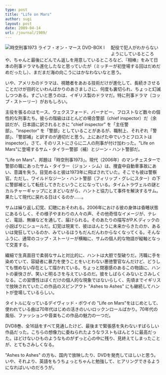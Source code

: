```yaml
---
type: post
title: "Life on Mars"
author: sugi
layout: post
date: 2009-04-14
url: /journal/1989/
---
```

<a href="http://www.amazon.co.jp/exec/obidos/ASIN/B001GKZYDQ/chezsugi-22/ref=nosim/" onclick="_gaq.push(['_trackEvent', 'outbound-article', 'http://www.amazon.co.jp/exec/obidos/ASIN/B001GKZYDQ/chezsugi-22/ref=nosim/', '']);" name="amazletlink" target="_blank"><img src="http://i2.wp.com/ecx.images-amazon.com/images/I/51EpjxSt8wL._SL160_.jpg?w=660" alt="時空刑事1973 ライフ・オン・マース DVD-BOX I" class="alignleft" style="float: left; margin: 0 20px 20px 0;" data-recalc-dims="1" /></a>

配役で犯人がわからないようにしているところや、ちゃんと最後にどんでん返しを用意しているところなど、『相棒』をみて日本の刑事ドラマも進化したなと思っていたが（ミッチーが初登場する回はだめだめだったし）、まだまだ海の向こうにはかなわないなと思う。

いや、アメリカのドラマは、視聴者をあおる技術だけが進化して、長続きさせることだけが目的といわんばかりのあさましさに、何度も裏切られ、ちょっと幻滅しつつある。すごいと思うのは、イギリス製のドラマだ。特に刑事ドラマ（コップ・ストーリー）がおもしろい。

主役を張るのはモース、ウェクスフォード、バーナビー、フロストなど数々の個性的な刑事たち。彼らの階級はほとんどの場合警部（chief inspector）だ（余談だが、日本語に訳されるときに "chief inspector" を「主任警部」、"inspector" を「警部」としていることがあるが、職制上、それぞれ「警部」、「警部補」と訳すのが適切だと思う。上にあげた中でいうとフロストは inspector）。さて、そのリストにさらに二人の刑事が付け加わった。"Life on Mars"に登場するサム・タイラー警部（補）とジーン・ハント警部だ。

"Life on Mars"、邦題は「時空刑事1973」。現代（2006年）のマンチェスターで警部の職にあったサム・タイラー（ジョン・シム）は、捜査中自動車事故にあい、意識を失う。目覚めると彼は1973年に飛ばされていた。そこでも彼は警察官。ただし、ワイルドなジーン・ハント警部（フィリップ・グレにスター）の下に警部補として転任してきたということになっている。タイムトラヴェルの謎とカルチャーギャップにとまどいながら、ハントと協力して事件を解決するサム。果たして現代に戻れる日はくるのか......。

サムは繰り返し幻覚、幻聴におそわれる。2006年における彼の身体は昏睡状態にあるらしく、その様子やまわりの人々の声、その他奇怪なイメージが、テレビ、電話、無線などを通して、届けられる。そのあたりの描写がP.K.ディックの小説ばりにシュールだ。幻覚は現実で、彼はほんとうに未来からきたのか、あるいは発狂しているのか、みているほうもだんだんわからなくなってくる。そんなふうに、通常のコップ・ストーリーが横軸に、サムの個人的な物語が縦軸となって交差する。

繊細で生真面目で柔弱なサムと対比的に、ハントは大胆で型破りだ。汚職に手を染めていて、容疑者に暴力を使うことをいとわない悪徳警官なんだけど、どうしても憎めない存在として描かれている。ちょっと閉塞感のあるこの物語に、ハントの豪快さが、笑いと明るさを与えているのだ。彼をしばらくみないとさみしくなる。この習慣性はぼくだけの個人的な現象ではないらしく、先頃までイギリスで放映されていたこの作品のスピンアウト "Ashes to Ashes" にも継続してハントが登場しているらしい。

タイトルになっているデイヴィッド・ボウイの "Life on Mars"をはじめとして、使われている曲は70年代はじめの活きのいいロックンロールばかり。70年代の風俗、ファッションや音楽もこの作品の魅力の一つだ。

DVD8巻、全16話をすべて見通したけど、最後まで緊張感を失わないすばらしい作品だった。こちらの想像力に委ねられたようなラストもほんとうに最高だった。ほどけないひものようなものがずっと心の中に残り、見終えてしまったことが、とてもさみしくなる。

"Ashes to Ashes" の方も、国内で放映したり、DVDを発売してほしいと思う。 いや、それより、英語をもうちょっとちゃんと勉強して、ヒアリングできるようになればいいのだろうが。

